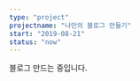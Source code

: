 ```yaml
---
type: "project"
projectname: "나만의 블로그 만들기"
start: "2019-08-21"
status: "now"
---
```


블로그 만드는 중입니다.
